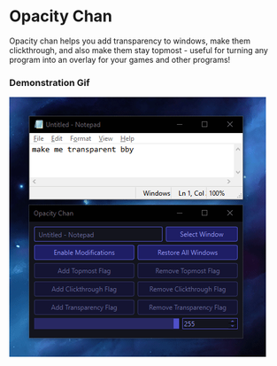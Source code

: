 # Opacity Chan
Opacity chan helps you add transparency to windows, make them clickthrough, and also make them stay topmost - useful for turning any program into an overlay for your games and other programs!

### Demonstration Gif
![](opacity-chan-demo.gif?raw=true)
